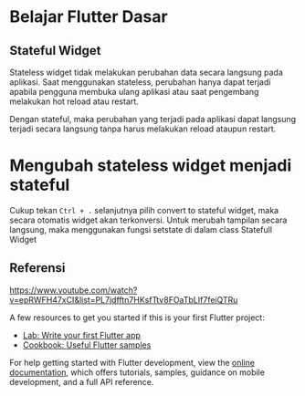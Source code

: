 # Belajar Flutter Dasar
## Stateful Widget
Stateless widget tidak melakukan perubahan data secara langsung pada aplikasi. Saat menggunakan stateless, perubahan hanya dapat terjadi apabila pengguna membuka ulang aplikasi atau saat pengembang melakukan hot reload atau restart.

Dengan stateful, maka perubahan yang terjadi pada aplikasi dapat langsung terjadi secara langsung tanpa harus melakukan reload ataupun restart.

# Mengubah stateless widget menjadi stateful
Cukup tekan `Ctrl + .` selanjutnya pilih convert to stateful widget, maka secara otomatis widget akan terkonversi. Untuk merubah tampilan secara langsung, maka menggunakan fungsi setstate di dalam class Statefull Widget


## Referensi
https://www.youtube.com/watch?v=epRWFH47xCI&list=PL7jdfftn7HKsfTtv8FOaTbLIf7feiQTRu

A few resources to get you started if this is your first Flutter project:

- [Lab: Write your first Flutter app](https://docs.flutter.dev/get-started/codelab)
- [Cookbook: Useful Flutter samples](https://docs.flutter.dev/cookbook)

For help getting started with Flutter development, view the
[online documentation](https://docs.flutter.dev/), which offers tutorials,
samples, guidance on mobile development, and a full API reference.

